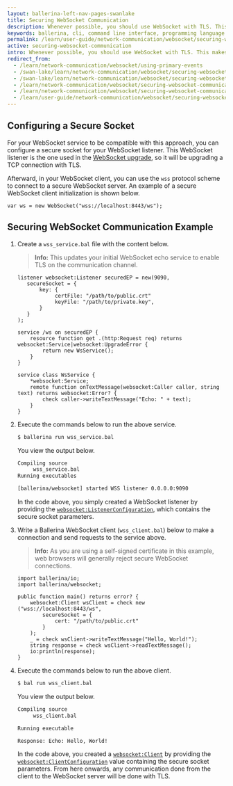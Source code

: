 ```yaml
---
layout: ballerina-left-nav-pages-swanlake
title: Securing WebSocket Communication
description: Whenever possible, you should use WebSocket with TLS. This makes sure that your data communication is secure through the network. 
keywords: ballerina, cli, command line interface, programming language
permalink: /learn/user-guide/network-communication/websocket/securing-websocket-communication/
active: securing-websocket-communication
intro: Whenever possible, you should use WebSocket with TLS. This makes sure that your data communication is secure through the network. 
redirect_from:
  - /learn/network-communication/websocket/using-primary-events
  - /swan-lake/learn/network-communication/websocket/securing-websocket-communication/
  - /swan-lake/learn/network-communication/websocket/securing-websocket-communication
  - /learn/network-communication/websocket/securing-websocket-communication/
  - /learn/network-communication/websocket/securing-websocket-communication
  - /learn/user-guide/network-communication/websocket/securing-websocket-communication
---
```


## Configuring a Secure Socket 

For your WebSocket service to be compatible with this approach, you can configure a secure socket for your WebSocket listener. This WebSocket listener is the one used in the [WebSocket upgrade](/learn/network-communication/websocket/), so it will be upgrading a TCP connection with TLS.

Afterward, in your WebSocket client, you can use the `wss` protocol scheme to connect to a secure WebSocket server. An example of a secure WebSocket client initialization is shown below.

```ballerina
var ws = new WebSocket("wss://localhost:8443/ws");
```

## Securing WebSocket Communication Example

1. Create a `wss_service.bal` file with the content below.

    >**Info:** This updates your initial WebSocket echo service to enable TLS on the communication channel. 

    ```ballerina
    listener websocket:Listener securedEP = new(9090,
       secureSocket = {
           key: {
                certFile: "/path/to/public.crt"
                keyFile: "/path/to/private.key",
           }
       }
    );
    
    service /ws on securedEP {
        resource function get .(http:Request req) returns websocket:Service|websocket:UpgradeError {
            return new WsService();
        }
    }
       
    service class WsService {
        *websocket:Service;
        remote function onTextMessage(websocket:Caller caller, string text) returns websocket:Error? {
            check caller->writeTextMessage("Echo: " + text);
        }
    }
    ```

2. Execute the commands below to run the above service. 

   ```bash
   $ ballerina run wss_service.bal
   ```

    You view the output below.

    ```bash
    Compiling source
         wss_service.bal
    Running executables
    
    [ballerina/websocket] started WSS listener 0.0.0.0:9090
    ```

    In the code above, you simply created a WebSocket listener by providing the [`websocket:ListenerConfiguration`](https://docs.central.ballerina.io/ballerina/http/latest/records/ListenerConfiguration), which contains the secure socket parameters. 


3. Write a Ballerina WebSocket client (`wss_client.bal`) below to make a connection and send requests to the service above.

    >**Info:** As you are using a self-signed certificate in this example, web browsers will generally reject secure WebSocket connections.  

    ```ballerina
    import ballerina/io;
    import ballerina/websocket;   
    
    public function main() returns error? {
        websocket:Client wsClient = check new ("wss://localhost:8443/ws",
            secureSocket = {
                cert: "/path/to/public.crt"
            }
        );
        _ = check wsClient->writeTextMessage("Hello, World!");
        string response = check wsClient->readTextMessage();
        io:println(response);
    }
    ```

4. Execute the commands below to run the above client. 

    ```bash
    $ bal run wss_client.bal
    ```

    You view the output below.

    ```bash
    Compiling source
         wss_client.bal
    
    Running executable
    
    Response: Echo: Hello, World!
    ```

    In the code above, you created a [`websocket:Client`](https://docs.central.ballerina.io/ballerina/websocket/latest/clients/Client) by providing the [`websocket:ClientConfiguration`](https://docs.central.ballerina.io/ballerina/websocket/latest/records/ClientConfiguration) value containing the secure socket parameters. From here onwards, any communication done from the client to the WebSocket server will be done with TLS.

<style> #tree-expand-all, #tree-collapse-all, .cTocElements {display:none;} .cGitButtonContainer {padding-left: 40px;} </style>
